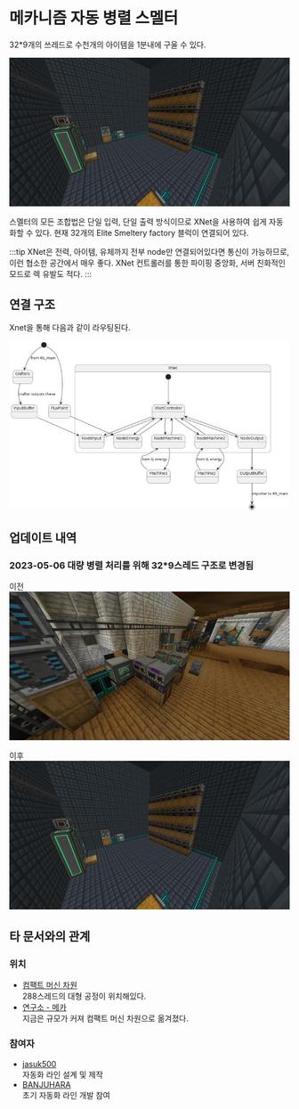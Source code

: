 # 메카니즘 자동 병렬 스멜터

32*9개의 쓰레드로 수천개의 아이템을 1분내에 구울 수 있다.

![asdf](../../asset/systems/mk_auto_smeltery/main.jpg)

스멜터의 모든 조합법은 단일 입력, 단일 출력 방식이므로 XNet을 사용하여 쉽게 자동화할 수 있다.
현재 32개의 Elite Smeltery factory 블럭이 연결되어 있다.

:::tip
XNet은 전력, 아이템, 유체까지 전부 node만 연결되어있다면 통신이 가능하므로, 이런 협소한 공간에서 매우 좋다. 
XNet 컨트롤러를 통한 파이핑 중앙화, 서버 친화적인 모드로 렉 유발도 적다.
:::

## 연결 구조

Xnet을 통해 다음과 같이 라우팅된다.

![sdf](../../asset/systems/mk_auto_smeltery/RS_Xnet_piping.jpg)


## 업데이트 내역
### 2023-05-06 대량 병렬 처리를 위해 32*9스레드 구조로 변경됨

이전
![asdf](../../asset/systems/mk_auto_smeltery/old.jpg)

이후
![asdf](../../asset/systems/mk_auto_smeltery/main.jpg)

## 타 문서와의 관계
### 위치
<!-- tag_source_open:link_list:building_spot -->
- [컴팩트 머신 차원](../buildings/compact_machine_dimension.md)  
288스레드의 대형 공정이 위치해있다.
- [연구소 - 메카](../buildings/lab_meka_lab.md)  
지금은 규모가 커져 컴팩트 머신 차원으로 옮겨졌다.
<!-- tag_close -->

### 참여자
<!-- tag_source_open:link_list:member_contribute -->
- [jasuk500](../members/jasuk500.md)  
자동화 라인 설계 및 제작
- [BANJUHARA](../members/BANJUHARA.md)  
초기 자동화 라인 개발 참여
<!-- tag_close-->